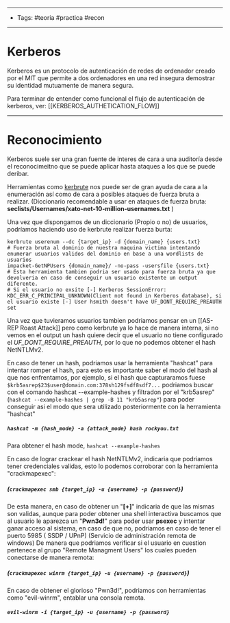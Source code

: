 ----
- Tags: #teoria #practica #recon 
- -----
# Kerberos 

Kerberos es un protocolo de autenticación de redes de ordenador creado por el MIT que permite a dos ordenadores en una red insegura demostrar su identidad mutuamente de manera segura. 

Para terminar de entender como funcional el flujo de autenticación de kerberos, ver: [[KERBEROS_AUTHETICATION_FLOW]]

-----
# Reconocimiento 

Kerberos suele ser una gran fuente de interes de cara a una auditoría desde el reconocimeitno que se puede aplicar hasta ataques a los que se puede deribar. 

Herramientas como [kerbrute](https://github.com/ropnop/kerbrute) nos puede ser de gran ayuda de cara a la enumeración así como de cara a posibles ataques de fuerza bruta a realizar. (Diccionario recomendable a usar en ataques de fuerza bruta: **seclists/Usernames/xato-net-10-million-usernames.txt** )

Una vez que dispongamos de un diccionario (Propio o no) de usuarios, podríamos haciendo uso de kerbrute realizar fuerza burta:

```shell
kerbrute userenum --dc {target_ip} -d {domain_name} {users.txt}
# Fuerza bruta al dominio de nuestra maquina victima intentando enumerar usuarios validos del dominio en base a una wordlists de usuarios
impacket-GetNPUsers {domain_name}/ -no-pass -usersfile {users.txt}
# Esta herramienta tambien podria ser usado para fuerza bruta ya que devolveria en caso de conseguir un usuario existente un output diferente.
# Si el usuario no exsite [-] Kerberos SessionError: KDC_ERR_C_PRINCIPAL_UNKNOWN(Client not found in Kerberos database), si el usuario existe [-] User hsmith doesn't have UF_DONT_REQUIRE_PREAUTH set
```
Una vez que tuvieramos usuarios tambien podriamos pensar en un [[AS-REP Roast Attack]] pero como kerbrute ya lo hace de manera interna, si no vemos en el output un hash quiere decir que el usuario no tiene configurado el *UF_DONT_REQUIRE_PREAUTH*, por lo que no podemos obtener el hash NetNTLMv2.

En caso de tener un hash, podriamos usar la herramienta "hashcat" para intentar romper el hash, para esto es importante saber el modo del hash al que nos enfrentamos, por ejemplo, si el hash que capturaramos fuese `$krb5asrep$23$user@domain.com:378sh129fsdf8sdf7...`  podriamos buscar con el comando hashcat --example-hashes y filtradon por el "krb5asrep" (`hashcat --example-hashes | grep -B 11 "krb5asrep"`) para poder conseguir asi el modo que sera utilizado posteriormente con la herramienta "hashcat"
##### `hashcat -m {hash_mode} -a {attack_mode} hash rockyou.txt`
Para obtener el hash mode, `hashcat --example-hashes` 

En caso de lograr crackear el hash NetNTLMv2, indicaria que podriamos tener credenciales validas, esto lo podemos corroborar con la herramienta "crackmapexec": 
##### (`crackmapexec smb {target_ip} -u {username} -p {password}`)
De esta manera, en caso de obtener un "**\[+\]**" indicaria de que las mismas son validas, aunque para poder obtener una shell interactiva buscamos que al usuario le aparezca un "**Pwn3d!**" para poder usar **psexec** y intentar ganar acceso al sistema, en caso de que no, podriamos en caso de tener el puerto 5985 ( SSDP / UPnP) (Servicio de administración remota de windows)
De manera que podriamos verificar si el usuario en cuestion pertenece al grupo "Remote Managment Users" los cuales pueden conectarse de manera remota:
##### (`crackmapexec winrm {target_ip} -u {username} -p {password}`)
En caso de obtener el glorioso "Pwn3d!", podriamos con herramientas como "evil-winrm",  entablar una consola remota.
##### `evil-winrm -i {target_ip} -u {username} -p {password}`